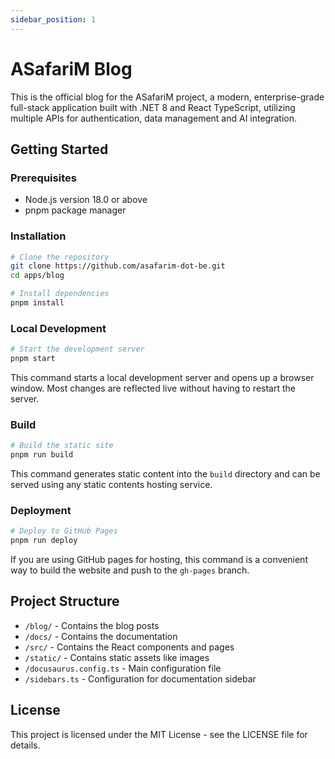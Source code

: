 ```yaml
---
sidebar_position: 1
---
```


# ASafariM Blog

This is the official blog for the ASafariM project, a modern, enterprise-grade full-stack application built with .NET 8 and React TypeScript, utilizing multiple APIs for authentication, data management and AI integration.

## Getting Started

### Prerequisites

- Node.js version 18.0 or above
- pnpm package manager

### Installation

```bash
# Clone the repository
git clone https://github.com/asafarim-dot-be.git
cd apps/blog

# Install dependencies
pnpm install
```

### Local Development

```bash
# Start the development server
pnpm start
```

This command starts a local development server and opens up a browser window. Most changes are reflected live without having to restart the server.

### Build

```bash
# Build the static site
pnpm run build
```

This command generates static content into the `build` directory and can be served using any static contents hosting service.

### Deployment

```bash
# Deploy to GitHub Pages
pnpm run deploy
```

If you are using GitHub pages for hosting, this command is a convenient way to build the website and push to the `gh-pages` branch.

## Project Structure

- `/blog/` - Contains the blog posts
- `/docs/` - Contains the documentation
- `/src/` - Contains the React components and pages
- `/static/` - Contains static assets like images
- `/docusaurus.config.ts` - Main configuration file
- `/sidebars.ts` - Configuration for documentation sidebar

## License

This project is licensed under the MIT License - see the LICENSE file for details.
